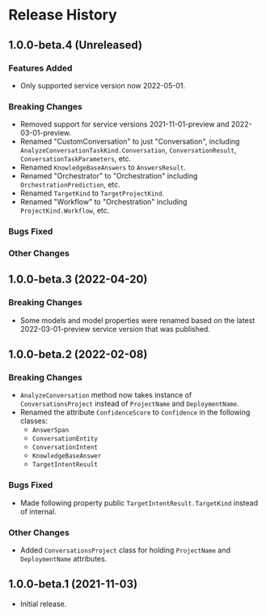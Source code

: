 # Release History

## 1.0.0-beta.4 (Unreleased)

### Features Added

* Only supported service version now 2022-05-01.

### Breaking Changes

* Removed support for service versions 2021-11-01-preview and 2022-03-01-preview.
* Renamed "CustomConversation" to just "Conversation", including `AnalyzeConversationTaskKind.Conversation`, `ConversationResult`, `ConversationTaskParameters`, etc.
* Renamed `KnowledgeBaseAnswers` to `AnswersResult`.
* Renamed "Orchestrator" to "Orchestration" including `OrchestrationPrediction`, etc.
* Renamed `TargetKind` to `TargetProjectKind`.
* Renamed "Workflow" to "Orchestration" including `ProjectKind.Workflow`, etc.

### Bugs Fixed

### Other Changes

## 1.0.0-beta.3 (2022-04-20)

### Breaking Changes

- Some models and model properties were renamed based on the latest 2022-03-01-preview service version that was published.

## 1.0.0-beta.2 (2022-02-08)

### Breaking Changes

- `AnalyzeConversation` method now takes instance of `ConversationsProject` instead of `ProjectName` and `DeploymentName`.
- Renamed the attribute `ConfidenceScore` to `Confidence` in the following classes:
  - `AnswerSpan`
  - `ConversationEntity`
  - `ConversationIntent`
  - `KnowledgeBaseAnswer`
  - `TargetIntentResult`

### Bugs Fixed

- Made following property public `TargetIntentResult.TargetKind` instead of internal.

### Other Changes

- Added `ConversationsProject` class for holding `ProjectName` and `DeploymentName` attributes.

## 1.0.0-beta.1 (2021-11-03)

- Initial release.
